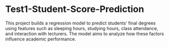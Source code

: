 # Test1-Student-Score-Prediction
This project builds a regression model to predict students’ final degrees using features such as sleeping hours, studying hours, class attendance, and interaction with lecturers. The model aims to analyze how these factors influence academic performance.
